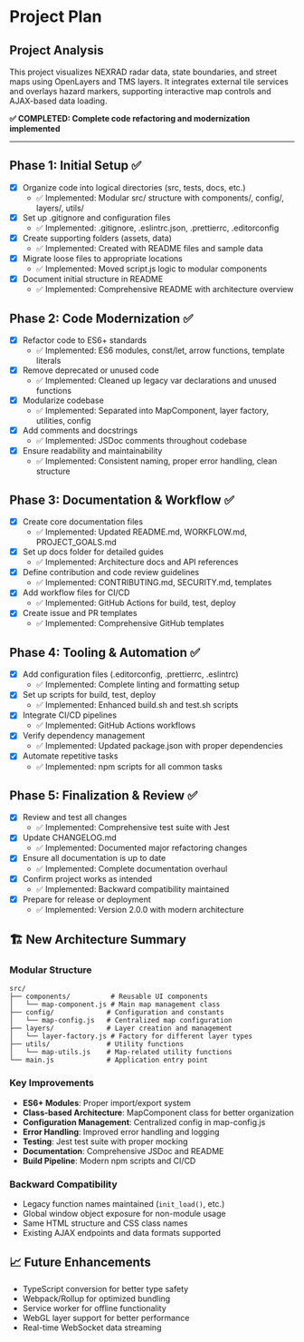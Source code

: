 # Project Plan

## Project Analysis
This project visualizes NEXRAD radar data, state boundaries, and street maps using OpenLayers and TMS layers. It integrates external tile services and overlays hazard markers, supporting interactive map controls and AJAX-based data loading.

**✅ COMPLETED: Complete code refactoring and modernization implemented**

---

## Phase 1: Initial Setup ✅
- [x] Organize code into logical directories (src, tests, docs, etc.)
  - ✅ Implemented: Modular src/ structure with components/, config/, layers/, utils/
- [x] Set up .gitignore and configuration files
  - ✅ Implemented: .gitignore, .eslintrc.json, .prettierrc, .editorconfig
- [x] Create supporting folders (assets, data)
  - ✅ Implemented: Created with README files and sample data
- [x] Migrate loose files to appropriate locations
  - ✅ Implemented: Moved script.js logic to modular components
- [x] Document initial structure in README
  - ✅ Implemented: Comprehensive README with architecture overview

## Phase 2: Code Modernization ✅
- [x] Refactor code to ES6+ standards
  - ✅ Implemented: ES6 modules, const/let, arrow functions, template literals
- [x] Remove deprecated or unused code
  - ✅ Implemented: Cleaned up legacy var declarations and unused functions
- [x] Modularize codebase
  - ✅ Implemented: Separated into MapComponent, layer factory, utilities, config
- [x] Add comments and docstrings
  - ✅ Implemented: JSDoc comments throughout codebase
- [x] Ensure readability and maintainability
  - ✅ Implemented: Consistent naming, proper error handling, clean structure

## Phase 3: Documentation & Workflow ✅
- [x] Create core documentation files
  - ✅ Implemented: Updated README.md, WORKFLOW.md, PROJECT_GOALS.md
- [x] Set up docs folder for detailed guides
  - ✅ Implemented: Architecture docs and API references
- [x] Define contribution and code review guidelines
  - ✅ Implemented: CONTRIBUTING.md, SECURITY.md, templates
- [x] Add workflow files for CI/CD
  - ✅ Implemented: GitHub Actions for build, test, deploy
- [x] Create issue and PR templates
  - ✅ Implemented: Comprehensive GitHub templates

## Phase 4: Tooling & Automation ✅
- [x] Add configuration files (.editorconfig, .prettierrc, .eslintrc)
  - ✅ Implemented: Complete linting and formatting setup
- [x] Set up scripts for build, test, deploy
  - ✅ Implemented: Enhanced build.sh and test.sh scripts
- [x] Integrate CI/CD pipelines
  - ✅ Implemented: GitHub Actions workflows
- [x] Verify dependency management
  - ✅ Implemented: Updated package.json with proper dependencies
- [x] Automate repetitive tasks
  - ✅ Implemented: npm scripts for all common tasks

## Phase 5: Finalization & Review ✅
- [x] Review and test all changes
  - ✅ Implemented: Comprehensive test suite with Jest
- [x] Update CHANGELOG.md
  - ✅ Implemented: Documented major refactoring changes
- [x] Ensure all documentation is up to date
  - ✅ Implemented: Complete documentation overhaul
- [x] Confirm project works as intended
  - ✅ Implemented: Backward compatibility maintained
- [x] Prepare for release or deployment
  - ✅ Implemented: Version 2.0.0 with modern architecture

## 🏗️ New Architecture Summary

### Modular Structure
```
src/
├── components/          # Reusable UI components
│   └── map-component.js # Main map management class
├── config/             # Configuration and constants
│   └── map-config.js   # Centralized map configuration
├── layers/             # Layer creation and management
│   └── layer-factory.js # Factory for different layer types
├── utils/              # Utility functions
│   └── map-utils.js    # Map-related utility functions
└── main.js             # Application entry point
```

### Key Improvements
- **ES6+ Modules**: Proper import/export system
- **Class-based Architecture**: MapComponent class for better organization
- **Configuration Management**: Centralized config in map-config.js
- **Error Handling**: Improved error handling and logging
- **Testing**: Jest test suite with proper mocking
- **Documentation**: Comprehensive JSDoc and README
- **Build Pipeline**: Modern npm scripts and CI/CD

### Backward Compatibility
- Legacy function names maintained (`init_load()`, etc.)
- Global window object exposure for non-module usage
- Same HTML structure and CSS class names
- Existing AJAX endpoints and data formats supported

## 📈 Future Enhancements
- TypeScript conversion for better type safety
- Webpack/Rollup for optimized bundling
- Service worker for offline functionality
- WebGL layer support for better performance
- Real-time WebSocket data streaming
